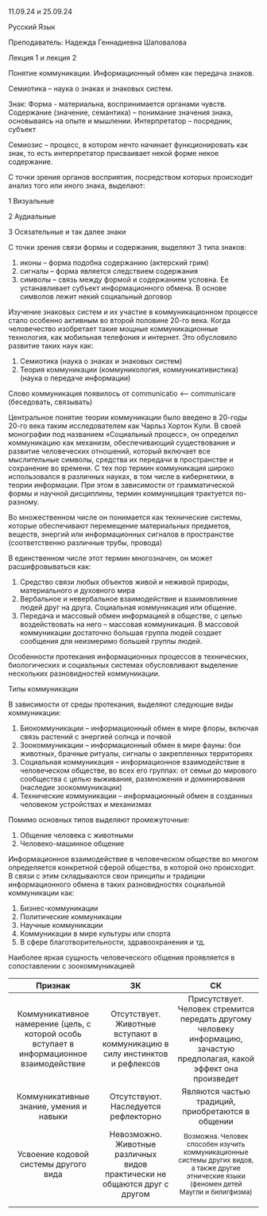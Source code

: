 ﻿
11\.09.24 и 25.09.24

Русский Язык

Преподаватель: Надежда Геннадиевна Шаповалова

Лекция 1 и лекция 2

Понятие коммуникации. Информационный обмен как передача знаков.

Семиотика – наука о знаках и знаковых систем. 

Знак: Форма -  материальна, воспринимается органами чувств. Содержание (значение, семантика) – понимание значения знака, основываясь на опыте и мышлении. Интерпретатор – посредник, субъект

Семиозис – процесс, в котором нечто начинает функционировать как знак, то есть интерпретатор присваивает некой форме некое содержание. 

С точки зрения органов восприятия, посредством которых происходит анализ того или иного знака, выделают: 

1 Визуальные

2 Аудиальные 

3 Осязательные 
и так далее знаки 

С точки зрения связи формы и содержания, выделяют 3 типа знаков:

1) иконы – форма подобна содержанию (актерский грим) 
1) сигналы – форма является следствием содержания
1) символы – связь между формой и содержанием условна. Ее устанавливает субъект информационного обмена. В основе символов лежит некий социальный договор 

Изучение знаковых систем и их участие в коммуникационном процессе стало особенно активным во второй половине 20-го века. Когда человечество изобретает такие мощные коммуникационные технология, как мобильная телефония и интернет. Это обусловило развитие таких наук как:

1) Семиотика (наука о знаках и знаковых систем)
1) Теория коммуникации (коммуникология, коммуникативистика) (наука о передаче информации) 

Слово коммуникация появилось от communicatio <– communicare (беседовать, связывать)

Центральное понятие теории коммуникации было введено в 20-годы 20-го века таким исследователем как Чарльз Хортон Кули. В своей монографии под названием «Социальный процесс», он определил коммуникацию как механизм, обеспечивающий существование и развитие человеческих  отношений, который включает все мыслительные символы, средства их передачи в пространстве и сохранение во времени. С тех пор термин коммуникация широко использовался в различных науках, в том числе в кибернетики, в теории информации. При этом в зависимости от грамматической формы и научной дисциплины, термин коммуницация трактуется по-разному. 

Во множественном числе он понимается как технические системы, которые обеспечивают перемещение материальных предметов, веществ, энергий или информационных сигналов в пространстве (соответственно различные трубы, провода)

В единственном числе этот термин многозначен, он может расшифровываться как:

1) Средство связи любых объектов живой и неживой природы, материального и духовного мира
1) Вербальное и невербальное взаимодействие и взаимовлияние людей друг на друга. Социальная коммуникация или общение. 
1) Передача и массовый обмен информацией в обществе, с целью воздействовать на него – массовая коммуникация. В массовой коммуникации достаточно большая группа людей создает сообщения для неизмеримо большей группы людей. 

Особенности протекания информационных процессов в технических, биологических и социальных системах обусловливают выделение нескольких разновидностей коммуникации. 

Типы коммуникации

В зависимости от среды протекания, выделяют следующие виды коммуникации:

1) Биокоммуникации – информационный обмен в мире флоры, включая связь растений с энергией солнца и почвой
1) Зоокоммуникации – информационный обмен в мире фауны: бои животных, брачные ритуалы, сигналы о закрепленных территориях
1) Социальная коммуникация – информационное взаимодействие в человеческом обществе, во всех его группах: от семьи до мирового сообщества с целью выживания, размножения и доминирования (наследие зоокоммуникации) 
1) Технические коммуникации – информационный обмен в созданных человеком устройствах и механизмах 

Помимо основных типов выделяют промежуточные:

1) Общение человека с животными
1) Человеко-машинное общение

Информационное взаимодействие в человеческом обществе во многом определяется конкретной сферой общества, в которой оно происходит. В связи с этим складываются свои принципы и традиции информационного обмена в таких разновидностях социальной коммуникации как: 

1) Бизнес-коммуникации 
1) Политические коммуникации
1) Научные коммуникации 
1) Коммуникации в мире культуры или спорта 
1) В сфере благотворительности, здравоохранения и тд.

Наиболее яркая сущность человеческого общения проявляется в сопоставлении с зоокоммуникацией 





|Признак|ЗК|СК|
| :-: | :-: | :-: |
|Коммуникативное намерение (цель, с которой особь вступает в информационное взаимодействие  |Отсутствует. Животные вступают в коммуникацию в силу инстинктов и рефлексов |Присутствует. Человек стремится передать другому человеку информацию, зачастую предполагая, какой эффект она произведет |
|Коммуникативные знание, умения и навыки |Отсутствуют. Наследуется рефлекторно|Являются частью традиций, приобретаются в общении |
|Усвоение кодовой системы другого вида|Невозможно. Животные различных видов практически не общаются друг с другом|<sub>Возможна. Человек способен изучить коммуникационные системы других видов, а также другие этнические языки (феномен детей Маугли и билигфизма)</sub> |
||||
||||



